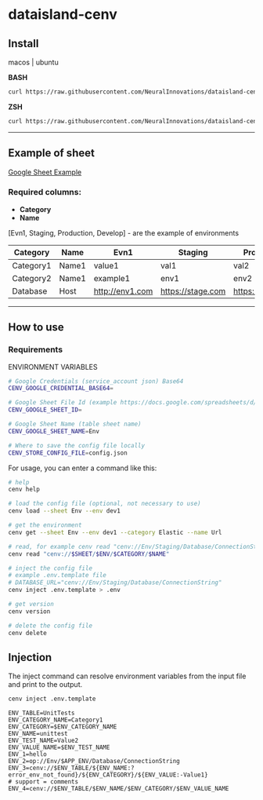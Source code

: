 # dataisland-cenv

## Install

macos | ubuntu

**BASH**

```bash
curl https://raw.githubusercontent.com/NeuralInnovations/dataisland-cenv/refs/heads/master/install.sh | bash
```

**ZSH**

```zsh
curl https://raw.githubusercontent.com/NeuralInnovations/dataisland-cenv/refs/heads/master/install.sh | zsh
```

---

## Example of sheet

[Google Sheet Example](https://docs.google.com/spreadsheets/d/1ykOxHza5fxa-HbXPPlSGfTSm2YKG0AteNhDHI6tntUk/edit?gid=0#gid=0)

### Required columns:

- **Category**
- **Name**

[Evn1, Staging, Production, Develop] - are the example of environments

| Category  | Name  | Evn1            | Staging           | Production       | Develop         |
|-----------|-------|-----------------|-------------------|------------------|-----------------|
| Category1 | Name1 | value1          | val1              | val2             | v1              |
| Category2 | Name1 | example1        | env1              | env2             | v2              |
| Database  | Host  | http://env1.com | https://stage.com | https://prod.com | https://dev.com |

---

## How to use

### Requirements

ENVIRONMENT VARIABLES

```bash
# Google Credentials (service_account json) Base64
CENV_GOOGLE_CREDENTIAL_BASE64=

# Google Sheet File Id (example https://docs.google.com/spreadsheets/d/!!!!ID_HERE!!!!/)
CENV_GOOGLE_SHEET_ID=

# Google Sheet Name (table sheet name)
CENV_GOOGLE_SHEET_NAME=Env

# Where to save the config file locally
CENV_STORE_CONFIG_FILE=config.json
```

For usage, you can enter a command like this:

```bash
# help
cenv help

# load the config file (optional, not necessary to use)
cenv load --sheet Env --env dev1

# get the environment
cenv get --sheet Env --env dev1 --category Elastic --name Url

# read, for example cenv read "cenv://Env/Staging/Database/ConnectionString"
cenv read "cenv://$SHEET/$ENV/$CATEGORY/$NAME"

# inject the config file
# example .env.template file
# DATABASE_URL="cenv://Env/Staging/Database/ConnectionString"
cenv inject .env.template > .env

# get version
cenv version

# delete the config file
cenv delete
```

## Injection

The inject command can resolve environment variables from the input file and print to the output.

```bash
cenv inject .env.template
```

```.env.template
ENV_TABLE=UnitTests
ENV_CATEGORY_NAME=Category1
ENV_CATEGORY=$ENV_CATEGORY_NAME
ENV_NAME=unittest
ENV_TEST_NAME=Value2
ENV_VALUE_NAME=$ENV_TEST_NAME
ENV_1=hello
ENV_2=op://Env/$APP_ENV/Database/ConnectionString
ENV_3=cenv://$ENV_TABLE/${ENV_NAME:?error_env_not_found}/${ENV_CATEGORY}/${ENV_VALUE:-Value1}
# support = comments
ENV_4=cenv://$ENV_TABLE/$ENV_NAME/$ENV_CATEGORY/$ENV_VALUE_NAME
```